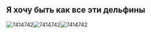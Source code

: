 ## Я хочу быть как все эти дельфины 
![7414742](https://github.com/user-attachments/assets/13374013-5be3-4877-b93f-5e7f9cb2eee2)![7414742](https://github.com/user-attachments/assets/f10a8869-946c-45dc-830f-5c0b79909428)![7414742](https://github.com/user-attachments/assets/06293c90-611a-48fa-897d-cdb1ff2027f4)




<!--
**coddestroyer/coddestroyer** is a ✨ _special_ ✨ repository because its `README.md` (this file) appears on your GitHub profile.

Here are some ideas to get you started:

- 🔭 I’m currently working on ...
- 🌱 I’m currently learning ...
- 👯 I’m looking to collaborate on ...
- 🤔 I’m looking for help with ...
- 💬 Ask me about ...
- 📫 How to reach me: ...
- 😄 Pronouns: ...
- ⚡ Fun fact: ...
-->
